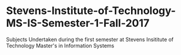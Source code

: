 # Stevens-Institute-of-Technology-MS-IS-Semester-1-Fall-2017
Subjects Undertaken during the first semester at Stevens Insititute of Technology
Master's in Information Systems
